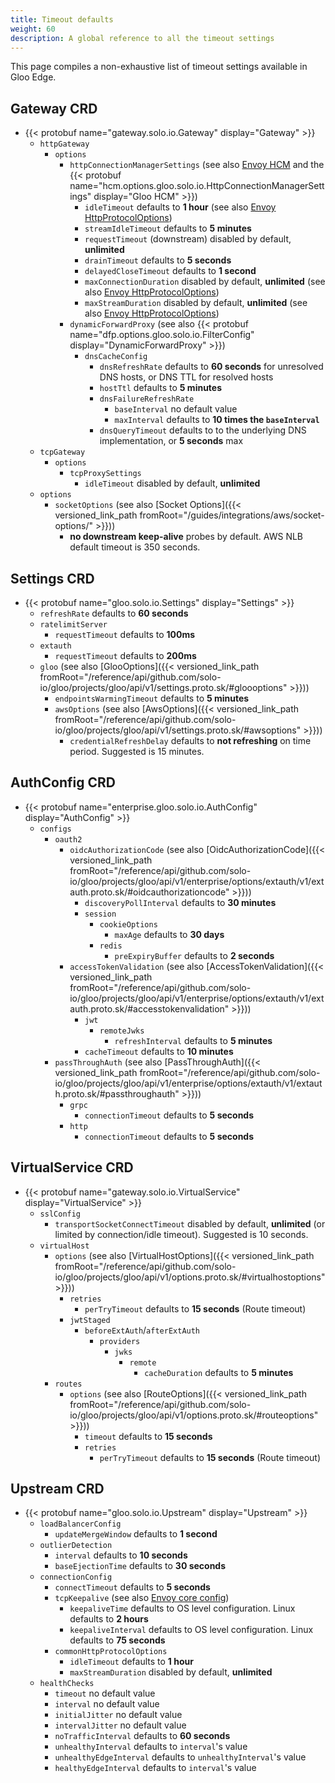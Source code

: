 ```yaml
---
title: Timeout defaults
weight: 60
description: A global reference to all the timeout settings
---
```


This page compiles a non-exhaustive list of timeout settings available in Gloo Edge.


## Gateway CRD

- {{< protobuf name="gateway.solo.io.Gateway" display="Gateway" >}}
  - `httpGateway`
    - `options`
      - `httpConnectionManagerSettings` (see also [Envoy HCM](https://www.envoyproxy.io/docs/envoy/latest/api-v3/extensions/filters/network/http_connection_manager/v3/http_connection_manager.proto#envoy-v3-api-msg-extensions-filters-network-http-connection-manager-v3-httpconnectionmanager) and the {{< protobuf name="hcm.options.gloo.solo.io.HttpConnectionManagerSettings" display="Gloo HCM" >}})
        - `idleTimeout` defaults to **1 hour** (see also [Envoy HttpProtocolOptions](https://www.envoyproxy.io/docs/envoy/latest/api-v3/config/core/v3/protocol.proto#envoy-v3-api-msg-config-core-v3-httpprotocoloptions))
        - `streamIdleTimeout` defaults to **5 minutes**
        - `requestTimeout` (downstream) disabled by default, **unlimited**
        - `drainTimeout` defaults to **5 seconds**
        - `delayedCloseTimeout` defaults to **1 second**
        - `maxConnectionDuration` disabled by default, **unlimited** (see also [Envoy HttpProtocolOptions](https://www.envoyproxy.io/docs/envoy/latest/api-v3/config/core/v3/protocol.proto#envoy-v3-api-msg-config-core-v3-httpprotocoloptions))
        - `maxStreamDuration` disabled by default, **unlimited** (see also [Envoy HttpProtocolOptions](https://www.envoyproxy.io/docs/envoy/latest/api-v3/config/core/v3/protocol.proto#envoy-v3-api-msg-config-core-v3-httpprotocoloptions))
      - `dynamicForwardProxy` (see also {{< protobuf name="dfp.options.gloo.solo.io.FilterConfig" display="DynamicForwardProxy" >}})
        - `dnsCacheConfig`
          - `dnsRefreshRate` defaults to **60 seconds** for unresolved DNS hosts, or DNS TTL for resolved hosts
          - `hostTtl` defaults to **5 minutes**
          - `dnsFailureRefreshRate` 
            - `baseInterval` no default value
            - `maxInterval` defaults to **10 times the `baseInterval`**
          - `dnsQueryTimeout` defaults to to the underlying DNS implementation, or **5 seconds** max
  - `tcpGateway`
    - `options`
      - `tcpProxySettings`
        - `idleTimeout` disabled by default, **unlimited**
  - `options`
    - `socketOptions` (see also [Socket Options]({{< versioned_link_path fromRoot="/guides/integrations/aws/socket-options/" >}}))
      - **no downstream keep-alive** probes by default. AWS NLB default timeout is 350 seconds.


## Settings CRD

- {{< protobuf name="gloo.solo.io.Settings" display="Settings" >}}
  - `refreshRate` defaults to **60 seconds**
  - `ratelimitServer`
    - `requestTimeout` defaults to **100ms**
  - `extauth`
    - `requestTimeout` defaults to **200ms**
  - `gloo` (see also [GlooOptions]({{< versioned_link_path fromRoot="/reference/api/github.com/solo-io/gloo/projects/gloo/api/v1/settings.proto.sk/#gloooptions" >}}))
    - `endpointsWarmingTimeout` defaults to **5 minutes**
    - `awsOptions` (see also [AwsOptions]({{< versioned_link_path fromRoot="/reference/api/github.com/solo-io/gloo/projects/gloo/api/v1/settings.proto.sk/#awsoptions" >}}))
      - `credentialRefreshDelay` defaults to **not refreshing** on time period. Suggested is 15 minutes.


## AuthConfig CRD

- {{< protobuf name="enterprise.gloo.solo.io.AuthConfig" display="AuthConfig" >}}
  - `configs`
    - `oauth2`
      - `oidcAuthorizationCode` (see also [OidcAuthorizationCode]({{< versioned_link_path fromRoot="/reference/api/github.com/solo-io/gloo/projects/gloo/api/v1/enterprise/options/extauth/v1/extauth.proto.sk/#oidcauthorizationcode" >}}))
        - `discoveryPollInterval` defaults to **30 minutes**
        - `session`
          - `cookieOptions`
            - `maxAge` defaults to **30 days**
          - `redis`
            - `preExpiryBuffer` defaults to **2 seconds**
      - `accessTokenValidation` (see also [AccessTokenValidation]({{< versioned_link_path fromRoot="/reference/api/github.com/solo-io/gloo/projects/gloo/api/v1/enterprise/options/extauth/v1/extauth.proto.sk/#accesstokenvalidation" >}}))
        - `jwt`
          - `remoteJwks`
            - `refreshInterval` defaults to **5 minutes**
        - `cacheTimeout` defaults to **10 minutes**
    - `passThroughAuth` (see also [PassThroughAuth]({{< versioned_link_path fromRoot="/reference/api/github.com/solo-io/gloo/projects/gloo/api/v1/enterprise/options/extauth/v1/extauth.proto.sk/#passthroughauth" >}}))
      - `grpc`
        - `connectionTimeout` defaults to **5 seconds**
      - `http`
        - `connectionTimeout` defaults to **5 seconds**


## VirtualService CRD

- {{< protobuf name="gateway.solo.io.VirtualService" display="VirtualService" >}}
  - `sslConfig`
    - `transportSocketConnectTimeout` disabled by default, **unlimited** (or limited by connection/idle timeout). Suggested is 10 seconds.
  - `virtualHost`
    - `options` (see also [VirtualHostOptions]({{< versioned_link_path fromRoot="/reference/api/github.com/solo-io/gloo/projects/gloo/api/v1/options.proto.sk/#virtualhostoptions" >}}))
      - `retries`
        - `perTryTimeout` defaults to **15 seconds** (Route timeout)
      - `jwtStaged`
        - `beforeExtAuth`/`afterExtAuth`
          - `providers`
            - `jwks`
              - `remote`
                - `cacheDuration` defaults to **5 minutes**
    - `routes`
      - `options` (see also [RouteOptions]({{< versioned_link_path fromRoot="/reference/api/github.com/solo-io/gloo/projects/gloo/api/v1/options.proto.sk/#routeoptions" >}}))
        - `timeout` defaults to **15 seconds**
        - `retries`
          - `perTryTimeout` defaults to **15 seconds** (Route timeout)


## Upstream CRD

- {{< protobuf name="gloo.solo.io.Upstream" display="Upstream" >}}
  - `loadBalancerConfig`
    - `updateMergeWindow` defaults to **1 second**
  - `outlierDetection`
    - `interval` defaults to **10 seconds**
    - `baseEjectionTime` defaults to **30 seconds**
  - `connectionConfig`
    - `connectTimeout` defaults to **5 seconds**
    - `tcpKeepalive` (see also [Envoy core config](https://www.envoyproxy.io/docs/envoy/latest/api-v3/config/core/v3/address.proto#envoy-v3-api-msg-config-core-v3-tcpkeepalive))
      - `keepaliveTime` defaults to OS level configuration. Linux defaults to **2 hours**
      - `keepaliveInterval` defaults to OS level configuration. Linux defaults to **75 seconds**
    - `commonHttpProtocolOptions`
      - `idleTimeout` defaults to **1 hour** 
      - `maxStreamDuration` disabled by default, **unlimited**
  - `healthChecks`
    - `timeout` no default value
    - `interval` no default value
    - `initialJitter` no default value
    - `intervalJitter` no default value
    - `noTrafficInterval` defaults to **60 seconds**
    - `unhealthyInterval` defaults to `interval`'s value
    - `unhealthyEdgeInterval` defaults to `unhealthyInterval`'s value
    - `healthyEdgeInterval` defaults to `interval`'s value

  